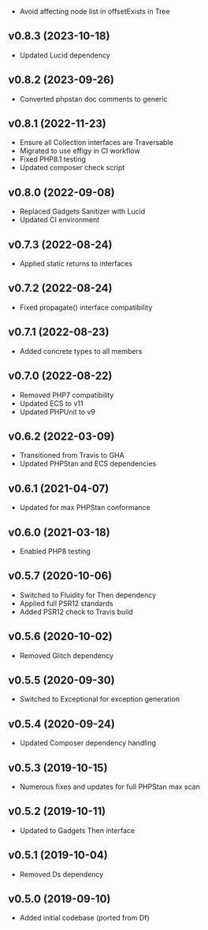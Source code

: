 * Avoid affecting node list in offsetExists in Tree

## v0.8.3 (2023-10-18)
* Updated Lucid dependency

## v0.8.2 (2023-09-26)
* Converted phpstan doc comments to generic

## v0.8.1 (2022-11-23)
* Ensure all Collection interfaces are Traversable
* Migrated to use effigy in CI workflow
* Fixed PHP8.1 testing
* Updated composer check script

## v0.8.0 (2022-09-08)
* Replaced Gadgets Sanitizer with Lucid
* Updated CI environment

## v0.7.3 (2022-08-24)
* Applied static returns to interfaces

## v0.7.2 (2022-08-24)
* Fixed propagate() interface compatibility

## v0.7.1 (2022-08-23)
* Added concrete types to all members

## v0.7.0 (2022-08-22)
* Removed PHP7 compatibility
* Updated ECS to v11
* Updated PHPUnit to v9

## v0.6.2 (2022-03-09)
* Transitioned from Travis to GHA
* Updated PHPStan and ECS dependencies

## v0.6.1 (2021-04-07)
* Updated for max PHPStan conformance

## v0.6.0 (2021-03-18)
* Enabled PHP8 testing

## v0.5.7 (2020-10-06)
* Switched to Fluidity for Then dependency
* Applied full PSR12 standards
* Added PSR12 check to Travis build

## v0.5.6 (2020-10-02)
* Removed Glitch dependency

## v0.5.5 (2020-09-30)
* Switched to Exceptional for exception generation

## v0.5.4 (2020-09-24)
* Updated Composer dependency handling

## v0.5.3 (2019-10-15)
* Numerous fixes and updates for full PHPStan max scan

## v0.5.2 (2019-10-11)
* Updated to Gadgets Then interface

## v0.5.1 (2019-10-04)
* Removed Ds dependency

## v0.5.0 (2019-09-10)
* Added initial codebase (ported from Df)
